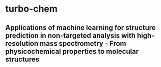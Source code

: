 # turbo-chem
## Applications of machine learning for structure prediction in non-targeted analysis with high-resolution mass spectrometry - From physicochemical properties to molecular structures
